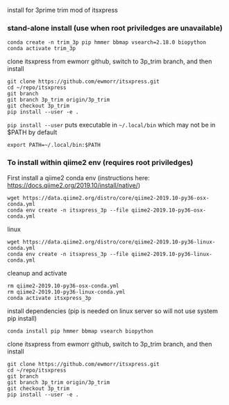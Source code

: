 install for 3prime trim mod of itsxpress

### stand-alone install (use when root priviledges are unavailable)

```
conda create -n trim_3p pip hmmer bbmap vsearch=2.18.0 biopython
conda activate trim_3p
```
clone itsxpress from ewmorr github,  switch to 3p_trim branch, and then install
```
git clone https://github.com/ewmorr/itsxpress.git
cd ~/repo/itsxpress
git branch
git branch 3p_trim origin/3p_trim
git checkout 3p_trim
pip install --user -e .
```
`pip install --user` puts executable in `~/.local/bin` which may not be in $PATH by default
```
export PATH=~/.local/bin:$PATH
```

### To install within qiime2 env (requires root priviledges)
First install a qiime2 conda env (instructions here: https://docs.qiime2.org/2019.10/install/native/)
```
wget https://data.qiime2.org/distro/core/qiime2-2019.10-py36-osx-conda.yml
conda env create -n itsxpress_3p --file qiime2-2019.10-py36-osx-conda.yml
```
linux
```
wget https://data.qiime2.org/distro/core/qiime2-2019.10-py36-linux-conda.yml
conda env create -n itsxpress_3p --file qiime2-2019.10-py36-linux-conda.yml
```
cleanup and activate
```
rm qiime2-2019.10-py36-osx-conda.yml
rm qiime2-2019.10-py36-linux-conda.yml
conda activate itsxpress_3p
```
install dependencies (pip is needed on linux server so will not use system pip install)
```
conda install pip hmmer bbmap vsearch biopython
```
clone itsxpress from ewmorr github,  switch to 3p_trim branch, and then install
```
git clone https://github.com/ewmorr/itsxpress.git
cd ~/repo/itsxpress
git branch
git branch 3p_trim origin/3p_trim
git checkout 3p_trim
pip install --user -e .
```

